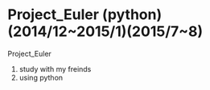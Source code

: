 # Project_Euler (python) (2014/12~2015/1)(2015/7~8) 

Project_Euler


1. study with my freinds
2. using python 
